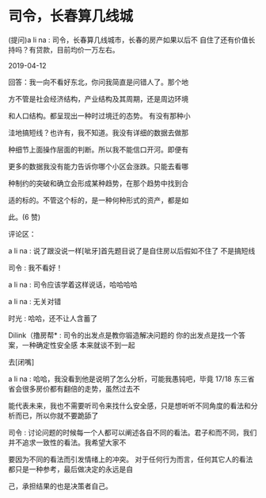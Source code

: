 # 司令，长春算几线城

(提问)a li na : 司令，长春算几线城市，长春的房产如果以后不 自住了还有价值长持吗？有贷款，目前均价一万左右。

2019-04-12

回答：我一向不看好东北，你问我简直是问错人了。那个地

方不管是社会经济结构，产业结构及其周期，还是周边环境

和人口结构。都呈现出一种时过境迁的态势。 有没有那种小

洼地搞短线？也许有，我不知道。我没有详细的数据去做那

种细节上面操作层面的判断。所以我不能信口开河。即便有

更多的数据我没有能力告诉你哪个小区会涨跌。只能去看哪

种制约的突破和确立会形成某种趋势，在那个趋势中找到合

适的标的。不管这个标的，是一种何种形式的资产，都是如

此。(6 赞)

评论区：

a li na : 说了跟没说一样[呲牙]首先题目说了是自住房以后假如不住了 不是搞短线

司令 : 我不看好！

a li na : 司令应该学着这样说话，哈哈哈哈

a li na : 无关对错

时光 : 哈哈，还不让人含蓄了

Dilink（撸房帮* : 司令的出发点是教你锻造解决问题的 你的出发点是找一个答案，一种确定性安全感 本来就谈不到一起

去[闭嘴]

a li na : 哈哈，我没看到他是说明了怎么分析，可能我愚钝吧，毕竟 17/18 东三省省会很多房价都有翻倍的走势，虽然过去不

能代表未来，我也不需要听司令来找什么安全感，只是想听听不同角度的看法和分析而已，所以你就不要跪舔了

司令 : 讨论问题的时候每一个人都可以阐述各自不同的看法。君子和而不同，我们并不追求一致性的看法。我希望大家不

要因为不同的看法而引发情绪上的冲突。 对于任何行为而言，任何其它人的看法都只是一种参考，最后做决定的永远是自

己，承担结果的也是决策者自己。